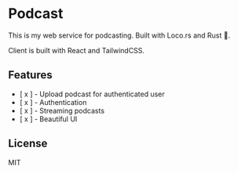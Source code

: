 # Podcast
This is my web service for podcasting. Built with Loco.rs and Rust 🦀.

Client is built with React and TailwindCSS.

## Features
- [ x ] - Upload podcast for authenticated user
- [ x ] - Authentication
- [ x ] - Streaming podcasts
- [ x ] - Beautiful UI

## License
MIT
